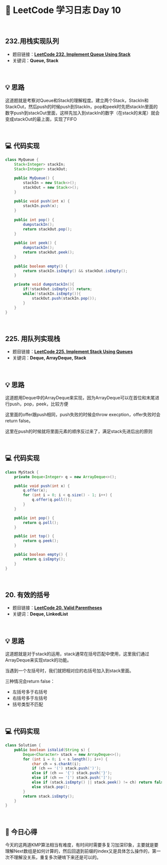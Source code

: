 # 📝 LeetCode 学习日志 Day 10

<br>

## 232.用栈实现队列
- 题目链接：[**LeetCode 232. Implement Queue Using Stack**](https://leetcode.com/problems/implement-queue-using-stacks/)
- 关键词：**Queue, Stack**  

<br>

## 💡 思路
这道题就是考察对Queue和Stack的理解程度。建立两个Stack，StackIn和StackOut，然后push的时候push到StackIn，pop和peek时先把stackIn里面的数字push到stackOut里面，这样先加入到stackIn的数字（在stack的末尾）就会变成stackOut的最上面，实现了FIFO

<br>

## 💻 代码实现
```java
class MyQueue {
    Stack<Integer> stackIn;
    Stack<Integer> stackOut;

    public MyQueue() {
        stackIn = new Stack<>();
        stackOut = new Stack<>();
    }
    
    public void push(int x) {
        stackIn.push(x);
    }
    
    public int pop() {
        dumpstackIn();
        return stackOut.pop();
    }
    
    public int peek() {
        dumpstackIn();
        return stackOut.peek();
    }
    
    public boolean empty() {
        return stackIn.isEmpty() && stackOut.isEmpty();
    }

    private void dumpstackIn(){
        if(!stackOut.isEmpty()) return;
        while(!stackIn.isEmpty()){
            stackOut.push(stackIn.pop());
        }
    }
}
```

<br>

## 225. 用队列实现栈
- 题目链接：[**LeetCode 225. Implement Stack Using Queues**](https://leetcode.com/problems/implement-stack-using-queues/)
- 关键词：**Deque, ArrayDeque, Stack**

<br>

## 💡 思路
这道题用Deque中的ArrayDeque来实现，因为ArrayDeque可以在首位和末尾进行push，pop，peek，比较方便

这里面的offer跟push相同，push失败的时候会throw execption，offer失败时会return false。

这里在push的时候就将里面元素的顺序反过来了，满足stack先进后出的原则

<br>

## 💻 代码实现
```java
class MyStack {
    private Deque<Integer> q = new ArrayDeque<>();

    public void push(int x) {
        q.offer(x);
        for (int i = 0; i < q.size() - 1; i++) {
            q.offer(q.poll());
        }
    }

    public int pop() {
        return q.poll();
    }

    public int top() {
        return q.peek();
    }

    public boolean empty() {
        return q.isEmpty();
    }
}
```

<br>

## 20. 有效的括号
- 题目链接：[**LeetCode 20. Valid Parentheses**](https://leetcode.com/problems/valid-parentheses/description/)
- 关键词：**Deque, LinkedList**

<br>

## 💡 思路
这道题就是对于stack的运用，stack通常在括号匹配中使用，这里我们通过ArrayDeque来实现stack的功能。

当遇到一个左括号时，我们就把相对应的右括号加入到stack里面。

三种情况会return false：
 - 左括号多于右括号
 - 右括号多于左括号
 - 括号类型不匹配

<br>

## 💻 代码实现
```java
class Solution {
    public boolean isValid(String s) {
        Deque<Character> stack = new ArrayDeque<>();
        for (int i = 0; i < s.length(); i++) {
            char ch = s.charAt(i);
            if (ch == '(') stack.push(')');
            else if (ch == '{') stack.push('}');
            else if (ch == '[') stack.push(']');
            else if (stack.isEmpty() || stack.peek() != ch) return false;
            else stack.pop();
        }
        return stack.isEmpty();
    }
}

```

<br>

## 📝 今日心得
今天的这两道KMP算法相当有难度，有时间时需要多复习加深印象，主要就是要理解Next数组是如何计算的，然后回退到前缀的index又是具体怎么操作的，第一次不理解没关系，重复多次硬啃下来还是可以的。